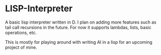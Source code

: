 # LISP-Interpreter
A basic lisp interpreter written in D. I plan on adding more features such as tail call recursions in the future. For now it supports lambdas, lists, basic operations, etc.

This is mostly for playing around with writing AI in a lisp for an upcoming project of mine.
